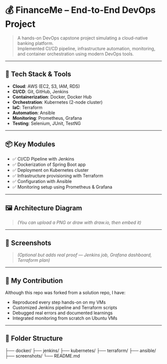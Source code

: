 # 💰 FinanceMe – End-to-End DevOps Project

> A hands-on DevOps capstone project simulating a cloud-native banking platform.  
> Implemented CI/CD pipeline, infrastructure automation, monitoring, and container orchestration using modern DevOps tools.

---

## 🧰 Tech Stack & Tools

- **Cloud**: AWS (EC2, S3, IAM, RDS)
- **CI/CD**: Git, GitHub, Jenkins
- **Containerization**: Docker, Docker Hub
- **Orchestration**: Kubernetes (2-node cluster)
- **IaC**: Terraform
- **Automation**: Ansible
- **Monitoring**: Prometheus, Grafana
- **Testing**: Selenium, JUnit, TestNG

---

## 📦 Key Modules

- ✅ CI/CD Pipeline with Jenkins
- ✅ Dockerization of Spring Boot app
- ✅ Deployment on Kubernetes cluster
- ✅ Infrastructure provisioning with Terraform
- ✅ Configuration with Ansible
- ✅ Monitoring setup using Prometheus & Grafana

---

## 🖼️ Architecture Diagram

> *(You can upload a PNG or draw with draw.io, then embed it)*

---

## 📸 Screenshots

> *(Optional but adds real proof — Jenkins job, Grafana dashboard, Terraform plan)*

---

## 🧠 My Contribution

Although this repo was forked from a solution repo, I have:

- Reproduced every step hands-on on my VMs
- Customized Jenkins pipeline and Terraform scripts
- Debugged real errors and documented learnings
- Integrated monitoring from scratch on Ubuntu VMs

---

## 📁 Folder Structure

├── docker/
├── jenkins/
├── kubernetes/
├── terraform/
├── ansible/
├── screenshots/
└── README.md
